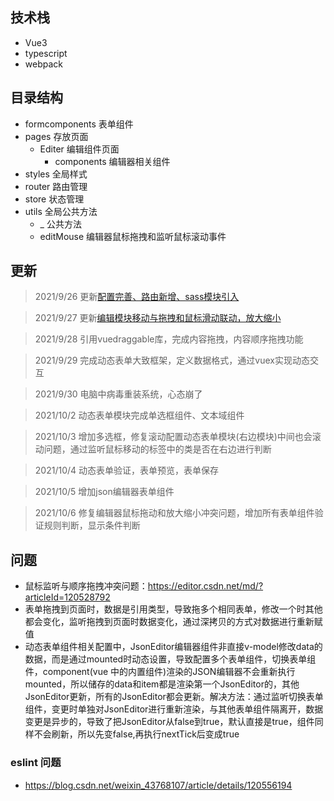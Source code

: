 ## 技术栈

- Vue3
- typescript
- webpack

## 目录结构

- formcomponents 表单组件
- pages 存放页面
  - Editer 编辑组件页面
    - components 编辑器相关组件
- styles 全局样式
- router 路由管理
- store 状态管理
- utils 全局公共方法
  - _ 公共方法
  - editMouse 编辑器鼠标拖拽和监听鼠标滚动事件

## 更新

> 2021/9/26 更新[配置完善、路由新增、sass模块引入](https://github.com/fhx10012091/starfish-h5/commit/7ba16bd0d1f37f2b35b087456b963830277200e5)

> 2021/9/27 更新[编辑模块移动与拖拽和鼠标滑动联动，放大缩小](https://github.com/fhx10012091/starfish-h5/commit/fc60e180a71675afbe3973ca8b7aeff77a684740)

> 2021/9/28 引用vuedraggable库，完成内容拖拽，内容顺序拖拽功能

> 2021/9/29 完成动态表单大致框架，定义数据格式，通过vuex实现动态交互

> 2021/9/30 电脑中病毒重装系统，心态崩了

> 2021/10/2 动态表单模块完成单选框组件、文本域组件

> 2021/10/3 增加多选框，修复滚动配置动态表单模块(右边模块)中间也会滚动问题，通过监听鼠标移动的标签中的类是否在右边进行判断

> 2021/10/4 动态表单验证，表单预览，表单保存

> 2021/10/5 增加json编辑器表单组件

> 2021/10/6 修复编辑器鼠标拖动和放大缩小冲突问题，增加所有表单组件验证规则判断，显示条件判断

## 问题

- 鼠标监听与顺序拖拽冲突问题：https://editor.csdn.net/md/?articleId=120528792
- 表单拖拽到页面时，数据是引用类型，导致拖多个相同表单，修改一个时其他都会变化，监听拖拽到页面时数据变化，通过深拷贝的方式对数据进行重新赋值
- 动态表单组件相关配置中，JsonEditor编辑器组件非直接v-model修改data的数据，而是通过mounted时动态设置，导致配置多个表单组件，切换表单组件，component(vue 中的内置组件)渲染的JSON编辑器不会重新执行mounted，所以储存的data和item都是渲染第一个JsonEditor的，其他JsonEditor更新，所有的JsonEditor都会更新。解决方法：通过监听切换表单组件，变更时单独对JsonEditor进行重新渲染，与其他表单组件隔离开，数据变更是异步的，导致了把JsonEditor从false到true，默认直接是true，组件同样不会刷新，所以先变false,再执行nextTick后变成true

### eslint 问题

- https://blog.csdn.net/weixin_43768107/article/details/120556194

